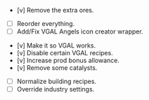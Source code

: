 -   [v] Remove the extra ores.
-   [ ] Reorder everything.
-   [ ] Add/Fix VGAL Angels icon creator wrapper.
-   [v] Make it so VGAL works.
-   [v] Disable certain VGAL recipes.
-   [v] Increase prod bonus allowance.
-   [v] Remove some catalysts.
-   [ ] Normalize building recipes.
-   [ ] Override industry settings.

